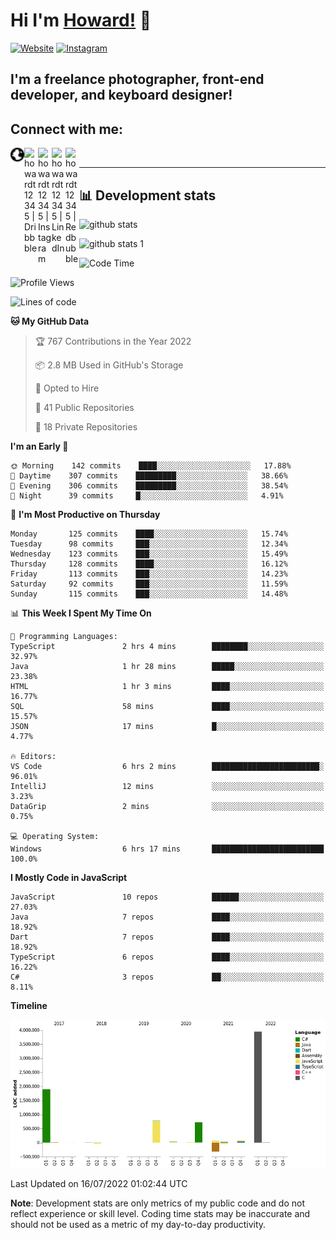 # Hi I'm [Howard!][website] 👋

[![Website](https://img.shields.io/website?label=howardt12345.com&style=for-the-badge&url=https%3A%2F%2Fhowardt12345.com)](https://howardt12345.com)
[![Instagram](https://img.shields.io/badge/instagram-%23E4405F.svg?&style=for-the-badge&logo=instagram&logoColor=white)](https://instagram.com/howardt12345)

I'm a freelance photographer, front-end developer, and keyboard designer!
---

## Connect with me:

[<img align="left" alt="howardt12345.com" width="22px" src="https://raw.githubusercontent.com/iconic/open-iconic/master/svg/globe.svg" />][website]
[<img align="left" alt="howardt12345 | Dribbble" width="22px" src="https://cdn.jsdelivr.net/npm/simple-icons@v3/icons/dribbble.svg" />][dribbble]
[<img align="left" alt="howardt12345 | Instagram" width="22px" src="https://cdn.jsdelivr.net/npm/simple-icons@v3/icons/instagram.svg" />][instagram]
[<img align="left" alt="howardt12345 | LinkedIn" width="22px" src="https://cdn.jsdelivr.net/npm/simple-icons@v3/icons/linkedin.svg" />][linkedin]
[<img align="left" alt="howardt12345 | Redbubble" width="22px" src="https://cdn.jsdelivr.net/npm/simple-icons@v3/icons/redbubble.svg" />][redbubble]

<br />

---

## 📊 Development stats

![github stats](https://github-readme-stats.vercel.app/api?username=howardt12345&show_icons=true&hide_border=true&theme=dark&hide=contribs,issues)

![github stats 1](https://github-readme-stats.vercel.app/api/top-langs?username=howardt12345&langs_count=8&show_icons=true&hide_border=true&theme=dark&layout=compact)

<!--START_SECTION:waka-->
![Code Time](http://img.shields.io/badge/Code%20Time-0%20secs-blue)

![Profile Views](http://img.shields.io/badge/Profile%20Views-0-blue)

![Lines of code](https://img.shields.io/badge/From%20Hello%20World%20I%27ve%20Written-7%20Million%20lines%20of%20code-blue)

**🐱 My GitHub Data** 

> 🏆 767 Contributions in the Year 2022
 > 
> 📦 2.8 MB Used in GitHub's Storage 
 > 
> 💼 Opted to Hire
 > 
> 📜 41 Public Repositories 
 > 
> 🔑 18 Private Repositories  
 > 
**I'm an Early 🐤** 

```text
🌞 Morning    142 commits    ████░░░░░░░░░░░░░░░░░░░░░   17.88% 
🌆 Daytime    307 commits    █████████░░░░░░░░░░░░░░░░   38.66% 
🌃 Evening    306 commits    █████████░░░░░░░░░░░░░░░░   38.54% 
🌙 Night      39 commits     █░░░░░░░░░░░░░░░░░░░░░░░░   4.91%

```
📅 **I'm Most Productive on Thursday** 

```text
Monday       125 commits    ████░░░░░░░░░░░░░░░░░░░░░   15.74% 
Tuesday      98 commits     ███░░░░░░░░░░░░░░░░░░░░░░   12.34% 
Wednesday    123 commits    ███░░░░░░░░░░░░░░░░░░░░░░   15.49% 
Thursday     128 commits    ████░░░░░░░░░░░░░░░░░░░░░   16.12% 
Friday       113 commits    ███░░░░░░░░░░░░░░░░░░░░░░   14.23% 
Saturday     92 commits     ███░░░░░░░░░░░░░░░░░░░░░░   11.59% 
Sunday       115 commits    ███░░░░░░░░░░░░░░░░░░░░░░   14.48%

```


📊 **This Week I Spent My Time On** 

```text
💬 Programming Languages: 
TypeScript               2 hrs 4 mins        ████████░░░░░░░░░░░░░░░░░   32.97% 
Java                     1 hr 28 mins        █████░░░░░░░░░░░░░░░░░░░░   23.38% 
HTML                     1 hr 3 mins         ████░░░░░░░░░░░░░░░░░░░░░   16.77% 
SQL                      58 mins             ████░░░░░░░░░░░░░░░░░░░░░   15.57% 
JSON                     17 mins             █░░░░░░░░░░░░░░░░░░░░░░░░   4.77%

🔥 Editors: 
VS Code                  6 hrs 2 mins        ████████████████████████░   96.01% 
IntelliJ                 12 mins             ░░░░░░░░░░░░░░░░░░░░░░░░░   3.23% 
DataGrip                 2 mins              ░░░░░░░░░░░░░░░░░░░░░░░░░   0.75%

💻 Operating System: 
Windows                  6 hrs 17 mins       █████████████████████████   100.0%

```

**I Mostly Code in JavaScript** 

```text
JavaScript               10 repos            ██████░░░░░░░░░░░░░░░░░░░   27.03% 
Java                     7 repos             ████░░░░░░░░░░░░░░░░░░░░░   18.92% 
Dart                     7 repos             ████░░░░░░░░░░░░░░░░░░░░░   18.92% 
TypeScript               6 repos             ████░░░░░░░░░░░░░░░░░░░░░   16.22% 
C#                       3 repos             ██░░░░░░░░░░░░░░░░░░░░░░░   8.11%

```


**Timeline**

![Chart not found](https://raw.githubusercontent.com/howardt12345/howardt12345/master/charts/bar_graph.png) 


 Last Updated on 16/07/2022 01:02:44 UTC
<!--END_SECTION:waka-->

**Note**: Development stats are only metrics of my public code and do not reflect experience or skill level. Coding time stats may be inaccurate and should not be used as a metric of my day-to-day productivity.

[website]: https://howardt12345.com
[dribbble]: https://dribbble.com/howardt12345
[instagram]: https://instagram.com/howardt12345
[linkedin]: https://linkedin.com/in/howardt12345
[redbubble]: https://www.redbubble.com/people/howardt12345/
